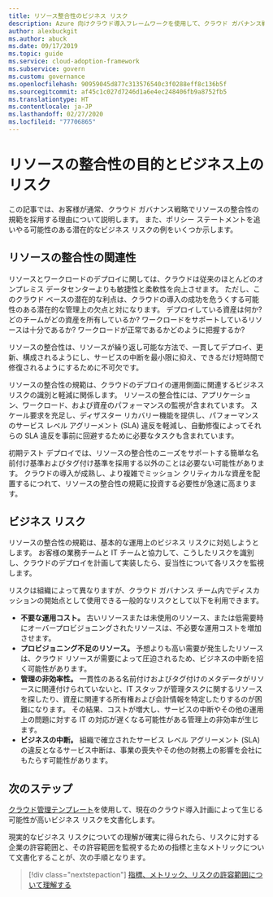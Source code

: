 ```yaml
---
title: リソース整合性のビジネス リスク
description: Azure 向けクラウド導入フレームワークを使用して、クラウド ガバナンス戦略におけるお客様の一般的なリソース整合性規範の導入について説明します。
author: alexbuckgit
ms.author: abuck
ms.date: 09/17/2019
ms.topic: guide
ms.service: cloud-adoption-framework
ms.subservice: govern
ms.custom: governance
ms.openlocfilehash: 90959045d877c313576540c3f0288eff8c136b5f
ms.sourcegitcommit: af45c1c027d7246d1a6e4ec248406fb9a8752fb5
ms.translationtype: HT
ms.contentlocale: ja-JP
ms.lasthandoff: 02/27/2020
ms.locfileid: "77706865"
---
```

# <a name="resource-consistency-motivations-and-business-risks"></a>リソースの整合性の目的とビジネス上のリスク

この記事では、お客様が通常、クラウド ガバナンス戦略でリソースの整合性の規範を採用する理由について説明します。 また、ポリシー ステートメントを追いやる可能性のある潜在的なビジネス リスクの例をいくつか示します。

<!-- markdownlint-disable MD026 -->

## <a name="resource-consistency-relevancy"></a>リソースの整合性の関連性

リソースとワークロードのデプロイに関しては、クラウドは従来のほとんどのオンプレミス データセンターよりも敏捷性と柔軟性を向上させます。 ただし、このクラウド ベースの潜在的な利点は、クラウドの導入の成功を危うくする可能性のある潜在的な管理上の欠点と対になります。 デプロイしている資産は何か? どのチームがどの資産を所有しているか? ワークロードをサポートしているリソースは十分であるか? ワークロードが正常であるかどのように把握するか?

リソースの整合性は、リソースが繰り返し可能な方法で、一貫してデプロイ、更新、構成されるようにし、サービスの中断を最小限に抑え、できるだけ短時間で修復されるようにするために不可欠です。

リソースの整合性の規範は、クラウドのデプロイの運用側面に関連するビジネス リスクの識別と軽減に関係します。 リソースの整合性には、アプリケーション、ワークロード、および資産のパフォーマンスの監視が含まれています。 スケール要求を充足し、ディザスター リカバリー機能を提供し、パフォーマンスのサービス レベル アグリーメント (SLA) 違反を軽減し、自動修復によってそれらの SLA 違反を事前に回避するために必要なタスクも含まれています。

初期テスト デプロイでは、リソースの整合性のニーズをサポートする簡単な名前付け基準およびタグ付け基準を採用する以外のことは必要ない可能性があります。 クラウドの導入が成熟し、より複雑でミッション クリティカルな資産を配置するにつれて、リソースの整合性の規範に投資する必要性が急速に高まります。

## <a name="business-risk"></a>ビジネス リスク

リソースの整合性の規範は、基本的な運用上のビジネス リスクに対処しようとします。 お客様の業務チームと IT チームと協力して、こうしたリスクを識別し、クラウドのデプロイを計画して実装したら、妥当性について各リスクを監視します。

リスクは組織によって異なりますが、クラウド ガバナンス チーム内でディスカッションの開始点として使用できる一般的なリスクとして以下を利用できます。

- **不要な運用コスト。** 古いリソースまたは未使用のリソース、または低需要時にオーバープロビジョニングされたリソースは、不必要な運用コストを増加させます。
- **プロビジョニング不足のリソース。** 予想よりも高い需要が発生したリソースは、クラウド リソースが需要によって圧迫されるため、ビジネスの中断を招く可能性があります。
- **管理の非効率性。** 一貫性のある名前付けおよびタグ付けのメタデータがリソースに関連付けられていないと、IT スタッフが管理タスクに関するリソースを探したり、資産に関連する所有権および会計情報を特定したりするのが困難になります。 その結果、コストが増大し、サービスの中断やその他の運用上の問題に対する IT の対応が遅くなる可能性がある管理上の非効率が生じます。
- **ビジネスの中断。** 組織で確立されたサービス レベル アグリーメント (SLA) の違反となるサービス中断は、事業の喪失やその他の財務上の影響を会社にもたらす可能性があります。

## <a name="next-steps"></a>次のステップ

[クラウド管理テンプレート](./template.md)を使用して、現在のクラウド導入計画によって生じる可能性が高いビジネス リスクを文書化します。

現実的なビジネス リスクについての理解が確実に得られたら、リスクに対する企業の許容範囲と、その許容範囲を監視するための指標と主なメトリックについて文書化することが、次の手順となります。

> [!div class="nextstepaction"]
> [指標、メトリック、リスクの許容範囲について理解する](./metrics-tolerance.md)
